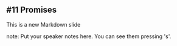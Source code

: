 ##  #11 Promises

This is a new Markdown slide

note:
    Put your speaker notes here.
    You can see them pressing 's'.
